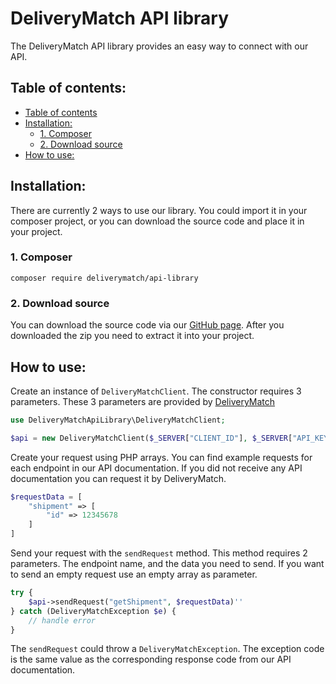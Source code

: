 # DeliveryMatch API library

The DeliveryMatch API library provides an easy way to connect with our API.

## Table of contents:
* [Table of contents](#table-of-contents)
* [Installation:](#installation)
  + [1. Composer](#1-composer)
  + [2. Download source](#2-download-source)
* [How to use:](#how-to-use)

## Installation:

There are currently 2 ways to use our library. You could import it in your composer project, or you can download the
source code and place it in your project.

### 1. Composer
```shell
composer require deliverymatch/api-library
```

### 2. Download source
You can download the source code via our [GitHub page](https://github.com/DeliveryMatch/api-library/releases). After you downloaded the zip you need to extract it into your project.

## How to use:
Create an instance of `DeliveryMatchClient`. The constructor requires 3 parameters. These 3 parameters are provided by [DeliveryMatch](https://www.deliverymatch.eu)
```php
use DeliveryMatchApiLibrary\DeliveryMatchClient;

$api = new DeliveryMatchClient($_SERVER["CLIENT_ID"], $_SERVER["API_KEY"], $_SERVER["URL"]);
```

Create your request using PHP arrays. You can find example requests for each endpoint in our API documentation. If you did not receive any API documentation you can request it by DeliveryMatch.
```php
$requestData = [
    "shipment" => [
        "id" => 12345678
    ]
]
```

Send your request with the `sendRequest` method. This method requires 2 parameters. The endpoint name, and the data you need to send. If you want to send an empty request use an empty array as parameter.
```php
try {
    $api->sendRequest("getShipment", $requestData)''
} catch (DeliveryMatchException $e) {
    // handle error
}
```

The `sendRequest` could throw a `DeliveryMatchException`. The exception code is the same value as the corresponding response code from our API documentation.

